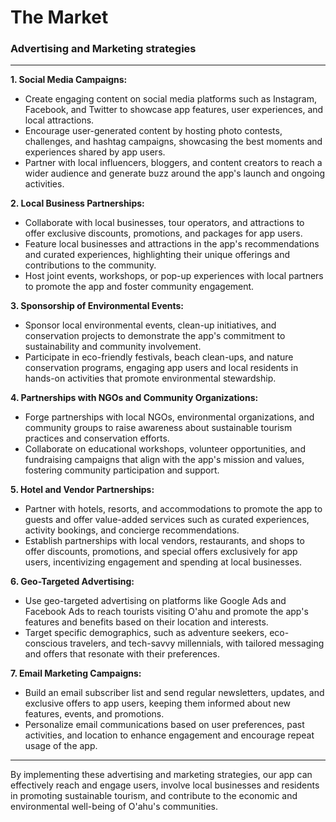 # The Market

### Advertising and Marketing strategies

---

**1. Social Media Campaigns:**

- Create engaging content on social media platforms such as Instagram, Facebook, and Twitter to showcase app features, user experiences, and local attractions.
- Encourage user-generated content by hosting photo contests, challenges, and hashtag campaigns, showcasing the best moments and experiences shared by app users.
- Partner with local influencers, bloggers, and content creators to reach a wider audience and generate buzz around the app's launch and ongoing activities.

**2. Local Business Partnerships:**

- Collaborate with local businesses, tour operators, and attractions to offer exclusive discounts, promotions, and packages for app users.
- Feature local businesses and attractions in the app's recommendations and curated experiences, highlighting their unique offerings and contributions to the community.
- Host joint events, workshops, or pop-up experiences with local partners to promote the app and foster community engagement.

**3. Sponsorship of Environmental Events:**

- Sponsor local environmental events, clean-up initiatives, and conservation projects to demonstrate the app's commitment to sustainability and community involvement.
- Participate in eco-friendly festivals, beach clean-ups, and nature conservation programs, engaging app users and local residents in hands-on activities that promote environmental stewardship.

**4. Partnerships with NGOs and Community Organizations:**

- Forge partnerships with local NGOs, environmental organizations, and community groups to raise awareness about sustainable tourism practices and conservation efforts.
- Collaborate on educational workshops, volunteer opportunities, and fundraising campaigns that align with the app's mission and values, fostering community participation and support.

**5. Hotel and Vendor Partnerships:**

- Partner with hotels, resorts, and accommodations to promote the app to guests and offer value-added services such as curated experiences, activity bookings, and concierge recommendations.
- Establish partnerships with local vendors, restaurants, and shops to offer discounts, promotions, and special offers exclusively for app users, incentivizing engagement and spending at local businesses.

**6. Geo-Targeted Advertising:**

- Use geo-targeted advertising on platforms like Google Ads and Facebook Ads to reach tourists visiting O'ahu and promote the app's features and benefits based on their location and interests.
- Target specific demographics, such as adventure seekers, eco-conscious travelers, and tech-savvy millennials, with tailored messaging and offers that resonate with their preferences.

**7. Email Marketing Campaigns:**

- Build an email subscriber list and send regular newsletters, updates, and exclusive offers to app users, keeping them informed about new features, events, and promotions.
- Personalize email communications based on user preferences, past activities, and location to enhance engagement and encourage repeat usage of the app.

---

By implementing these advertising and marketing strategies, our app can effectively reach and engage users, involve local businesses and residents in promoting sustainable tourism, and contribute to the economic and environmental well-being of O'ahu's communities.
